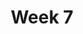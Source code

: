---
    title: Week 7
    weekNumber: 7
    days:
      - date: 2023-2-21
        events:
          
          "**HW 4**{: .label .label-hw } [Simulation, Sampling, and Hypothesis Testing](http://datahub.ucsd.edu/user-redirect/git-sync?repo=https://github.com/dsc-courses/dsc10-2023-wi&subPath=homeworks/hw04/hw04.ipynb)":
      - date: 2023-2-22
        events:
          "**LEC 17**{: .label .label-lecture } [Permutation Testing, Bootstrapping](http://datahub.ucsd.edu/user-redirect/git-sync?repo=https://github.com/dsc-courses/dsc10-2023-wi&subPath=lectures/lec17/lec17.ipynb) [✏️](resources/lectures/lec17/lec17.html) [Watch 🎥](https://podcast.ucsd.edu/watch/wi23/dsc10_b00/18/kaltura)":
            "[CIT 12.2-13.2](https://inferentialthinking.com/chapters/12/2/Causality.html)"
        
          "**DIS 7**{: .label .label-disc } [Hypothesis Testing and Permutation Testing](https://practice.dsc10.com/disc07/index.html) - [Dasha 🎥](https://podcast.ucsd.edu/watch/wi23/dsc10_d00/55), [Dylan 🎥](https://podcast.ucsd.edu/watch/wi23/dsc10_a00/51)":
                
      - date: 2023-2-24
        events:
          "**LEC 18**{: .label .label-lecture } [Bootstrapping, Percentiles, and Confidence Intervals](http://datahub.ucsd.edu/user-redirect/git-sync?repo=https://github.com/dsc-courses/dsc10-2023-wi&subPath=lectures/lec18/lec18.ipynb) [✏️](resources/lectures/lec18/lec18.html) [Watch 🎥](https://podcast.ucsd.edu/watch/wi23/dsc10_b00/19/kaltura)":
            "[CIT 13.1-13.3](https://inferentialthinking.com/chapters/13/1/Percentiles.html)"

      - date: 2023-2-25
        events:
          
          "**Lab 5**{: .label .label-lab } [Resampling and Bootstrapping](http://datahub.ucsd.edu/user-redirect/git-sync?repo=https://github.com/dsc-courses/dsc10-2023-wi&subPath=labs/lab05/lab05.ipynb)":
---